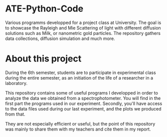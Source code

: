 # ATE-Python-Code
Various programms developped for a project class at University. The goal is to showcase the Rayleigh and Mie Scattering of light with different diffusion solutions such as Milk, or nanometric gold particles. The repository gathers data collections, diffusion simulation and much more.

# About this project
During the 6th semester, students are to participate in experimental class during the entire semester, as an initiation of the life of a researcher in a laboratory. 

This repository contains some of useful programs I developped in order to analyze the data we obtained from a spectrophotometer. You will find in the first part the programs used in our experiment. Secondly, you'll have access to the data files used during our last experiment, and the plots we produced from that.

They are not especially efficient or useful, but the point of this repository was mainly to share them with my teachers and cite them in my report.
